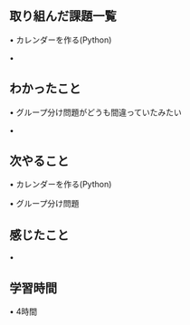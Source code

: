 ## 取り組んだ課題一覧
• カレンダーを作る(Python)

• 


## わかったこと
• グループ分け問題がどうも間違っていたみたい

• 


## 次やること
• カレンダーを作る(Python)


• グループ分け問題

## 感じたこと
• 


## 学習時間
• 4時間